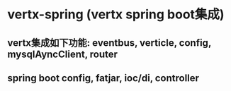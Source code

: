 # vertx-spring (vertx spring boot集成)
## vertx集成如下功能: eventbus, verticle, config, mysqlAyncClient, router 
## spring boot config, fatjar, ioc/di, controller
